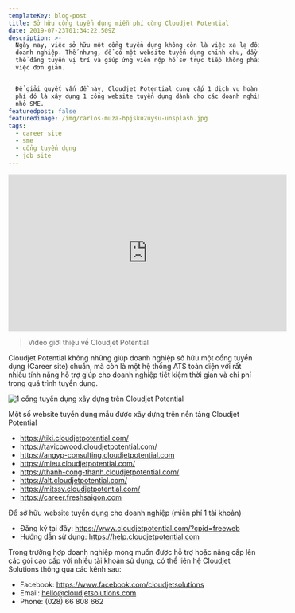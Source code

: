 ```yaml
---
templateKey: blog-post
title: Sở hữu cổng tuyển dụng miễn phí cùng Cloudjet Potential
date: 2019-07-23T01:34:22.509Z
description: >-
  Ngày nay, việc sở hữu một cổng tuyển dụng không còn là việc xa lạ đối với các
  doanh nghiệp. Thế nhưng, để có một website tuyển dụng chỉnh chu, đầy đủ, có
  thể đăng tuyển vị trí và giúp ứng viên nộp hồ sơ trực tiếp không phải là một
  việc đơn giản. 


  Để giải quyết vấn đề này, Cloudjet Potential cung cấp 1 dịch vụ hoàn toàn miễn
  phí đó là xây dựng 1 cổng website tuyển dụng dành cho các doanh nghiệp vừa và
  nhỏ SME.
featuredpost: false
featuredimage: /img/carlos-muza-hpjsku2uysu-unsplash.jpg
tags:
  - career site
  - sme
  - cổng tuyển dụng
  - job site
---
```

<iframe width="560" height="315" src="https://www.youtube.com/embed/VoCvLd--P-o" frameborder="0" allow="accelerometer; autoplay; encrypted-media; gyroscope; picture-in-picture" allowfullscreen></iframe>

> Video giới thiệu về Cloudjet Potential

Cloudjet Potential không những giúp doanh nghiệp sở hữu một cổng tuyển dụng (Career site) chuẩn, mà còn là một hệ thống ATS toàn diện với rất nhiều tính năng hỗ trợ giúp cho doanh nghiệp tiết kiệm thời gian và chi phí trong quá trình tuyển dụng. 

![1 cổng tuyển dụng xây dựng trên Cloudjet Potential](/img/screen-shot-2019-07-23-at-2.30.46-pm.png "1 cổng tuyển dụng xây dựng trên Cloudjet Potential")



Một số website tuyển dụng mẫu được xây dựng trên nền tảng Cloudjet Potential

* <https://tiki.cloudjetpotential.com/>
* <https://tavicowood.cloudjetpotential.com/>
* <https://angyp-consulting.cloudjetpotential.com>
* <https://mieu.cloudjetpotential.com/>
* <https://thanh-cong-thanh.cloudjetpotential.com/>
* <https://alt.cloudjetpotential.com/>
* <https://mitssy.cloudjetpotential.com/>
* <https://career.freshsaigon.com>

Để sở hữu website tuyển dụng cho doanh nghiệp (miễn phí 1 tài khoản)

* Đăng ký tại đây: <https://www.cloudjetpotential.com/?cpid=freeweb>
* Hướng dẫn sử dụng: <https://help.cloudjetpotential.com>



Trong trường hợp doanh nghiệp mong muốn được hỗ trợ hoặc nâng cấp lên các gói cao cấp với nhiều tài khoản sử dụng, có thể liên hệ Cloudjet Solutions thông qua các kênh sau:

* Facebook: <https://www.facebook.com/cloudjetsolutions>
* Email: hello@cloudjetsolutions.com 
* Phone: (028) 66 808 662
